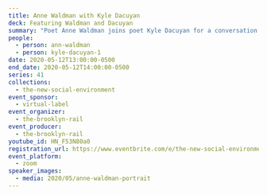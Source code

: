 ```yaml
---
title: Anne Waldman with Kyle Dacuyan
deck: Featuring Waldman and Dacuyan
summary: "Poet Anne Waldman joins poet Kyle Dacuyan for a conversation. "
people:
  - person: ann-waldman
  - person: kyle-dacuyan-1
date: 2020-05-12T13:00:00-0500
end_date: 2020-05-12T14:00:00-0500
series: 41
collections:
  - the-new-social-environment
event_sponsor:
  - virtual-label
event_organizer:
  - the-brooklyn-rail
event_producer:
  - the-brooklyn-rail
youtube_id: HN_F53N80a0
registration_url: https://www.eventbrite.com/e/the-new-social-environment-41-anne-waldman-tickets-104544521478
event_platform:
  - zoom
speaker_images:
  - media: 2020/05/anne-waldman-portrait
---
```

